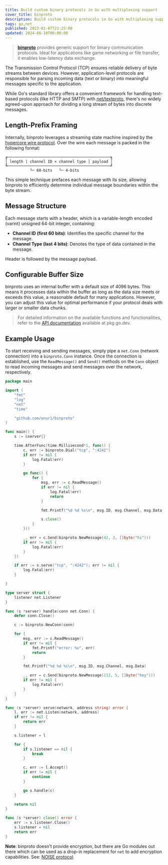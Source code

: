 ```yaml
---
title: Build custom binary protocols in Go with multiplexing support
cover_title: binproto
description: Build custom binary protocols in Go with multiplexing support
tags: go,net
published: 2023-01-07T21:25:00
updated: 2024-08-10T00:00:00
---
```


> [**binproto**](https://github.com/onur1/binproto) provides generic support for binary communication protocols. Ideal for applications like game networking or file transfer, it enables low-latency data exchange.

The Transmission Control Protocol (TCP) ensures reliable delivery of byte streams between devices. However, application-level protocols are responsible for parsing incoming data (text or binary) into meaningful messages specific to the application.

While Go's standard library offers a convenient framework for handling text-based protocols (like HTTP and SMTP) with [net/textproto](https://pkg.go.dev/net/textproto), there's no widely agreed-upon approach for dividing a long stream of bytes into discrete messages.

## Length-Prefix Framing

Internally, binproto leverages a streaming state machine inspired by the [hypercore wire protocol](https://dat-ecosystem-archive.github.io/how-dat-works/#wire-protocol). Over the wire each message is packed in the following format:

```
╔──────────────────────────────────────────────╗
│ length | channel ID × channel type │ payload │
╚──────────────────────────────────────────────╝
           └─ 60-bits   └─ 4-bits
```

This simple technique prefaces each message with its size, allowing binproto to efficiently determine individual message boundaries within the byte stream.

## Message Structure

Each message starts with a header, which is a variable-length encoded (varint) unsigned 64-bit integer, containing:

* **Channel ID (first 60 bits)**: Identifies the specific channel for the message.
* **Channel Type (last 4 bits)**: Denotes the type of data contained in the message.

Header is followed by the message payload.

## Configurable Buffer Size

binproto uses an internal buffer with a default size of 4096 bytes. This means it processes data within the buffer as long as the data size meets or exceeds this value, a reasonable default for many applications. However, you can adjust this value for optimal performance if your protocol deals with larger or smaller data chunks.

> For detailed information on the available functions and functionalities, refer to the [API documentation](https://pkg.go.dev/github.com/onur1/binproto) available at pkg.go.dev.

## Example Usage

To start receiving and sending messages, simply pipe a `net.Conn` (network connection) into a `binproto.Conn` instance. Once the connection is established, use the `ReadMessage()` and `Send()` methods on the `Conn` object to read incoming messages and send messages over the network, respectively.

```go
package main

import (
	"fmt"
	"log"
	"net"
	"time"

	"github.com/onur1/binproto"
)

func main() {
	s := &server{}

	time.AfterFunc(time.Millisecond*1, func() {
		c, err := binproto.Dial("tcp", ":4242")
		if err != nil {
			log.Fatal(err)
		}

		go func() {
			for {
				msg, err := c.ReadMessage()
				if err != nil {
					log.Fatal(err)
					return
				}

				fmt.Printf("%d %d %s\n", msg.ID, msg.Channel, msg.Data)

				s.close()
			}
		}()

		_, err = c.Send(binproto.NewMessage(42, 3, []byte("hi")))
		if err != nil {
			log.Fatal(err)
		}
	})

	if err := s.serve("tcp", ":4242"); err != nil {
		log.Fatal(err)
	}

}

type server struct {
	listener net.Listener
}

func (s *server) handle(conn net.Conn) {
	defer conn.Close()

	c := binproto.NewConn(conn)

	for {
		msg, err := c.ReadMessage()
		if err != nil {
			fmt.Printf("error: %v", err)
			return
		}

		fmt.Printf("%d %d %s\n", msg.ID, msg.Channel, msg.Data)

		_, err = c.Send(binproto.NewMessage(112, 5, []byte("hey")))
		if err != nil {
			log.Fatal(err)
		}
	}
}

func (s *server) serve(network, address string) error {
	l, err := net.Listen(network, address)
	if err != nil {
		return err
	}

	s.listener = l

	for {
		if s.listener == nil {
			break
		}

		c, err := l.Accept()
		if err != nil {
			continue
		}

		go s.handle(c)
	}

	return nil
}

func (s *server) close() error {
	err := s.listener.Close()
	s.listener = nil
	return err
}
```

**Note**: binproto doesn't provide encryption, but there are Go modules out there which can be used as a drop-in replacement for `net` to add encryption capabilities. See: [NOISE protocol](http://www.noiseprotocol.org/).
